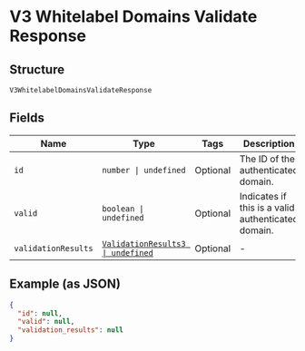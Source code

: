 
# V3 Whitelabel Domains Validate Response

## Structure

`V3WhitelabelDomainsValidateResponse`

## Fields

| Name | Type | Tags | Description |
|  --- | --- | --- | --- |
| `id` | `number \| undefined` | Optional | The ID of the authenticated domain. |
| `valid` | `boolean \| undefined` | Optional | Indicates if this is a valid authenticated domain. |
| `validationResults` | [`ValidationResults3 \| undefined`](../../doc/models/validation-results-3.md) | Optional | - |

## Example (as JSON)

```json
{
  "id": null,
  "valid": null,
  "validation_results": null
}
```

